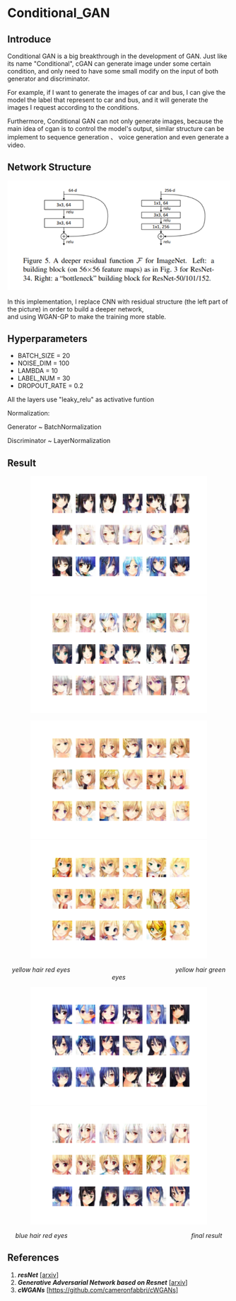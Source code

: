 # Conditional_GAN

## Introduce
Conditional GAN is a big breakthrough in the development of GAN. Just like its name "Conditional", cGAN can generate image under some certain condition, and only need to have some small modify on the input of both generator and discriminator. 

For example, if I want to generate the images of car and bus, I can give the model the label that represent to car and bus, and it  will generate the images I request according to the conditions.

Furthermore, Conditional GAN can not only generate images, because the main idea of cgan is to control the model's output, similar structure can be implement to sequence generation 、 voice generation and even generate a video.

## Network Structure

![image](https://github.com/Yukino1010/Conditional_GAN/blob/master/resNet.png)

In this implementation, I replace CNN with residual structure (the left part of the picture) in order to build a deeper network, <br>
and using WGAN-GP to make the training more stable.

## Hyperparameters

- BATCH_SIZE = 20
- NOISE_DIM = 100
- LAMBDA = 10 
- LABEL_NUM = 30
- DROPOUT_RATE = 0.2

All the layers use "leaky_relu" as activative funtion<br>

Normalization:<br>

Generator ~ BatchNormalization<br>

Discriminator ~ LayerNormalization

## Result

<p align="center"><img width="400px" src="https://github.com/Yukino1010/Conditional_GAN/blob/master/outputs/final2.png">
<img width="400px" src="https://github.com/Yukino1010/Conditional_GAN/blob/master/outputs/final3.png" /></p>

<p align="center">
<img width="400px" src="https://github.com/Yukino1010/Conditional_GAN/blob/master/outputs/final6.png?raw=true" >
<img width="400px" src="https://github.com/Yukino1010/Conditional_GAN/blob/master/outputs/final7.png?raw=true">
</p>

<p align="center">
<i>yellow hair red eyes</i>&emsp;&emsp;&emsp;&emsp;&emsp;&emsp;&emsp;&emsp;&emsp;&emsp;&emsp;&emsp;&emsp;&emsp;&emsp;&emsp;&emsp;<i>yellow hair green eyes</i>
</p>

<p align="center">
<img width="400px" src="https://github.com/Yukino1010/Conditional_GAN/blob/master/outputs/final8.png?raw=true" >
<img width="400px" src="https://github.com/Yukino1010/Conditional_GAN/blob/master/outputs/final9.png?raw=true">
</p>

<p align="center">
<i>blue hair red eyes</i>&emsp;&emsp;&emsp;&emsp;&emsp;&emsp;&emsp;&emsp;&emsp;&emsp;&emsp;&emsp;&emsp;&emsp;&emsp;&emsp;&emsp;&emsp;&emsp;&emsp;<i>final result</i>
</p>


## References

1. ***resNet*** [[arxiv](https://arxiv.org/pdf/1512.03385.pdf)]
2. ***Generative Adversarial Network based on Resnet*** [[arxiv](https://arxiv.org/abs/1707.04881)]
3. ***cWGANs*** [https://github.com/cameronfabbri/cWGANs]

